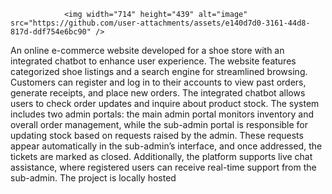 
                <img width="714" height="439" alt="image" src="https://github.com/user-attachments/assets/e140d7d0-3161-44d8-817d-ddf754e6bc90" />



An online e-commerce website developed for a shoe store with an integrated chatbot to enhance user experience. The website features categorized shoe listings and a search engine for streamlined browsing. Customers can register and log in to their accounts to view past orders, generate receipts, and place new orders. The integrated chatbot allows users to check order updates and inquire about product stock. The system includes two admin portals: the main admin portal monitors inventory and overall order management, while the sub-admin portal is responsible for updating stock based on requests raised by the admin. These requests appear automatically in the sub-admin’s interface, and once addressed, the tickets are marked as closed. Additionally, the platform supports live chat assistance, where registered users can receive real-time support from the sub-admin. The project is locally hosted
